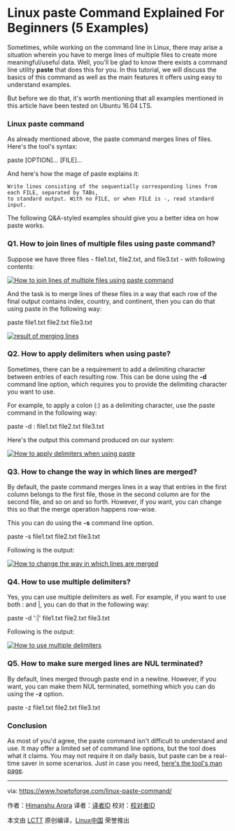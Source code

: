 Linux paste Command Explained For Beginners (5 Examples)
======

Sometimes, while working on the command line in Linux, there may arise a situation wherein you have to merge lines of multiple files to create more meaningful/useful data. Well, you'll be glad to know there exists a command line utility **paste** that does this for you. In this tutorial, we will discuss the basics of this command as well as the main features it offers using easy to understand examples.

But before we do that, it's worth mentioning that all examples mentioned in this article have been tested on Ubuntu 16.04 LTS.

### Linux paste command

As already mentioned above, the paste command merges lines of files. Here's the tool's syntax:

paste [OPTION]... [FILE]...

And here's how the mage of paste explains it:
```
Write lines consisting of the sequentially corresponding lines from each FILE, separated by TABs,
to standard output. With no FILE, or when FILE is -, read standard input.
```

The following Q&A-styled examples should give you a better idea on how paste works.

### Q1. How to join lines of multiple files using paste command?

Suppose we have three files - file1.txt, file2.txt, and file3.txt - with following contents:

[![How to join lines of multiple files using paste command][1]][2]

And the task is to merge lines of these files in a way that each row of the final output contains index, country, and continent, then you can do that using paste in the following way:

paste file1.txt file2.txt file3.txt

[![result of merging lines][3]][4]

### Q2. How to apply delimiters when using paste?

Sometimes, there can be a requirement to add a delimiting character between entries of each resulting row. This can be done using the **-d** command line option, which requires you to provide the delimiting character you want to use.

For example, to apply a colon (:) as a delimiting character, use the paste command in the following way:

paste -d : file1.txt file2.txt file3.txt

Here's the output this command produced on our system:

[![How to apply delimiters when using paste][5]][6]

### Q3. How to change the way in which lines are merged?

By default, the paste command merges lines in a way that entries in the first column belongs to the first file, those in the second column are for the second file, and so on and so forth. However, if you want, you can change this so that the merge operation happens row-wise.

This you can do using the **-s** command line option.

paste -s file1.txt file2.txt file3.txt

Following is the output:

[![How to change the way in which lines are merged][7]][8]

### Q4. How to use multiple delimiters?

Yes, you can use multiple delimiters as well. For example, if you want to use both : and |, you can do that in the following way:

paste -d ':|' file1.txt file2.txt file3.txt

Following is the output:

[![How to use multiple delimiters][9]][10]

### Q5. How to make sure merged lines are NUL terminated?

By default, lines merged through paste end in a newline. However, if you want, you can make them NUL terminated, something which you can do using the **-z** option.

paste -z file1.txt file2.txt file3.txt

### Conclusion

As most of you'd agree, the paste command isn't difficult to understand and use. It may offer a limited set of command line options, but the tool does what it claims. You may not require it on daily basis, but paste can be a real-time saver in some scenarios. Just in case you need, [here's the tool's man page][11].


--------------------------------------------------------------------------------

via: https://www.howtoforge.com/linux-paste-command/

作者：[Himanshu Arora][a]
译者：[译者ID](https://github.com/译者ID)
校对：[校对者ID](https://github.com/校对者ID)

本文由 [LCTT](https://github.com/LCTT/TranslateProject) 原创编译，[Linux中国](https://linux.cn/) 荣誉推出

[a]:https://www.howtoforge.com
[1]:https://www.howtoforge.com/images/command-tutorial/paste-3-files.png
[2]:https://www.howtoforge.com/images/command-tutorial/big/paste-3-files.png
[3]:https://www.howtoforge.com/images/command-tutorial/paste-basic-usage.png
[4]:https://www.howtoforge.com/images/command-tutorial/big/paste-basic-usage.png
[5]:https://www.howtoforge.com/images/command-tutorial/paste-d-option.png
[6]:https://www.howtoforge.com/images/command-tutorial/big/paste-d-option.png
[7]:https://www.howtoforge.com/images/command-tutorial/paste-s-option.png
[8]:https://www.howtoforge.com/images/command-tutorial/big/paste-s-option.png
[9]:https://www.howtoforge.com/images/command-tutorial/paste-d-mult1.png
[10]:https://www.howtoforge.com/images/command-tutorial/big/paste-d-mult1.png
[11]:https://linux.die.net/man/1/paste
